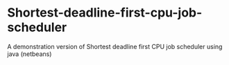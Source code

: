 # Shortest-deadline-first-cpu-job-scheduler<br>
A demonstration  version of Shortest deadline first CPU job scheduler using java (netbeans) <br>


